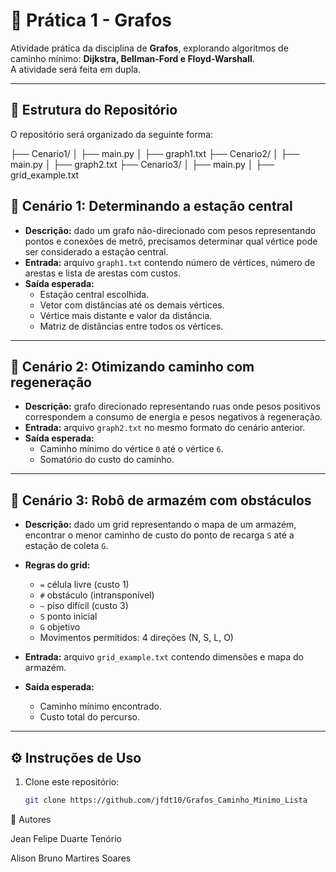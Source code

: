 # 📌 Prática 1 - Grafos

Atividade prática da disciplina de **Grafos**, explorando algoritmos de caminho mínimo: **Dijkstra, Bellman-Ford e Floyd-Warshall**.  
A atividade será feita em dupla.

---

## 📂 Estrutura do Repositório

O repositório será organizado da seguinte forma:

├── Cenario1/
│ ├── main.py
│ ├── graph1.txt
├── Cenario2/
│ ├── main.py
│ ├── graph2.txt
├── Cenario3/
│ ├── main.py
│ ├── grid_example.txt


## 📘 Cenário 1: Determinando a estação central

- **Descrição:** dado um grafo não-direcionado com pesos representando pontos e conexões de metrô, precisamos determinar qual vértice pode ser considerado a estação central.  
- **Entrada:** arquivo `graph1.txt` contendo número de vértices, número de arestas e lista de arestas com custos.  
- **Saída esperada:**  
  - Estação central escolhida.  
  - Vetor com distâncias até os demais vértices.  
  - Vértice mais distante e valor da distância.  
  - Matriz de distâncias entre todos os vértices.  

---

## 📘 Cenário 2: Otimizando caminho com regeneração

- **Descrição:** grafo direcionado representando ruas onde pesos positivos correspondem a consumo de energia e pesos negativos à regeneração.  
- **Entrada:** arquivo `graph2.txt` no mesmo formato do cenário anterior.  
- **Saída esperada:**  
  - Caminho mínimo do vértice `0` até o vértice `6`.  
  - Somatório do custo do caminho.  

---

## 📘 Cenário 3: Robô de armazém com obstáculos

- **Descrição:** dado um grid representando o mapa de um armazém, encontrar o menor caminho de custo do ponto de recarga `S` até a estação de coleta `G`.  
- **Regras do grid:**  
  - `=` célula livre (custo 1)  
  - `#` obstáculo (intransponível)  
  - `~` piso difícil (custo 3)  
  - `S` ponto inicial  
  - `G` objetivo  
  - Movimentos permitidos: 4 direções (N, S, L, O)  

- **Entrada:** arquivo `grid_example.txt` contendo dimensões e mapa do armazém.  
- **Saída esperada:**  
  - Caminho mínimo encontrado.  
  - Custo total do percurso.  

---

## ⚙️ Instruções de Uso

1. Clone este repositório:  
   ```bash
   git clone https://github.com/jfdt10/Grafos_Caminho_Minimo_Lista


👥 Autores

Jean Felipe Duarte Tenório

Alison Bruno Martires Soares

